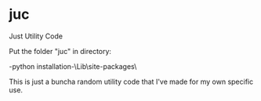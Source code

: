 # juc
Just Utility Code

Put the folder "juc" in directory:

  -python installation-\Lib\site-packages\

This is just a buncha random utility code that I've made for my own specific use.
